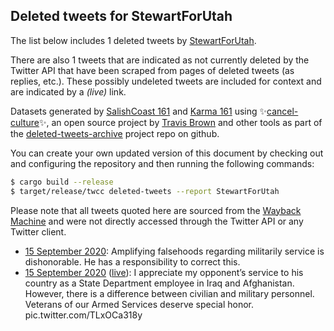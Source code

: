 ## Deleted tweets for StewartForUtah

The list below includes 1 deleted tweets by
[StewartForUtah](https://twitter.com/StewartForUtah).

There are also 1 tweets that are indicated as not currently
deleted by the Twitter API that have been scraped from pages of deleted tweets (as replies, etc.).
These possibly undeleted tweets are included for context and are indicated by a _(live)_ link.


Datasets generated by [SalishCoast 161](https://twitter.com/SalishCoastA) and [Karma 161](https://twitter.com/KarmaOneSixOne)
using ✨[cancel-culture](https://github.com/travisbrown/cancel-culture)✨, an open source project by [Travis Brown](https://twitter.com/travisbrown) 
and other tools as part of the [deleted-tweets-archive](https://github.com/salcoast/deleted-tweets-archive/) project repo on github.

You can create your own updated version of this document by checking out and configuring the
repository and then running the following commands:

```bash
$ cargo build --release
$ target/release/twcc deleted-tweets --report StewartForUtah
```

Please note that all tweets quoted here are sourced from the
[Wayback Machine](https://web.archive.org) and were not directly accessed through the Twitter API or
any Twitter client.

* [15 September 2020](https://web.archive.org/web/20200915192445/https://twitter.com/StewartforUtah/status/1305950661582794752): Amplifying falsehoods regarding militarily service is dishonorable. He has a responsibility to correct this.
* [15 September 2020](https://web.archive.org/web/20200915192445/https://twitter.com/StewartforUtah/status/1305950661582794752) ([live](https://twitter.com/StewartforUtah/status/1305950659884195840)): I appreciate my opponent’s service to his country as a State Department employee in Iraq and Afghanistan. However, there is a difference between civilian and military personnel. Veterans of our Armed Services deserve special honor. pic.twitter.com/TLxOCa318y

